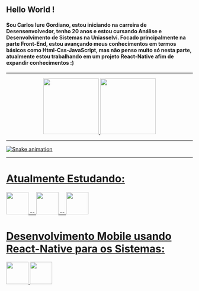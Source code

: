 <h2> Hello World !</h2>
<h4> Sou Carlos Iure Gordiano, estou iniciando na carreira de Desensenvolvedor,
 tenho 20 anos e estou cursando Análise e Desenvolvimento de Sistemas na Uniasselvi. 
Focado principalmente na parte Front-End, estou avançando meus conhecimentos em termos 
básicos como Html-Css-JavaScript, mas não penso muito só nesta parte, atualmente estou 
trabalhando em um projeto React-Native afim de expandir conhecimentos :) </h3>

____

<div align="center">
<a href="https://github.com/C1ure">
<img height="150em" src="https://github-readme-stats.vercel.app/api/top-langs/?username=C1ure&layout=compact&langs_count=7&theme=github_dark"/>
<img height="150em" src="https://github-readme-stats.vercel.app/api?username=C1ure&show_icons=true&include_all_commits=true&count_private=true&theme=github_dark"/>
</div>

____


![Snake animation](https://github.com/C1ure/C1ure/blob/output/github-contribution-grid-snake.svg)

 
____

<h1 style="font-weigth:bold"> Atualmente Estudando:</h1> 
  <div>
 <img src="https://cdn.jsdelivr.net/gh/devicons/devicon/icons/html5/html5-original.svg" width="60em"/> -- <img src="https://cdn.jsdelivr.net/gh/devicons/devicon/icons/css3/css3-original.svg"  width="60em"/> -- <img src="https://cdn.jsdelivr.net/gh/devicons/devicon/icons/javascript/javascript-original.svg" width="60em"/>
  </div>

 <h1>Desenvolvimento Mobile usando React-Native para os Sistemas: </h1>
  
  <img src="https://cdn.jsdelivr.net/gh/devicons/devicon/icons/android/android-original.svg"  width="60em" /> <img src="https://cdn.jsdelivr.net/gh/devicons/devicon/icons/apple/apple-original.svg" width="60em" />
  
